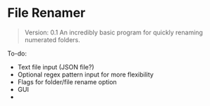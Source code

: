 # File Renamer

> Version: 0.1
> An incredibly basic program for quickly renaming numerated folders.

To-do:

- Text file input (JSON file?)
- Optional regex pattern input for more flexibility
- Flags for folder/file rename option
- GUI
- 